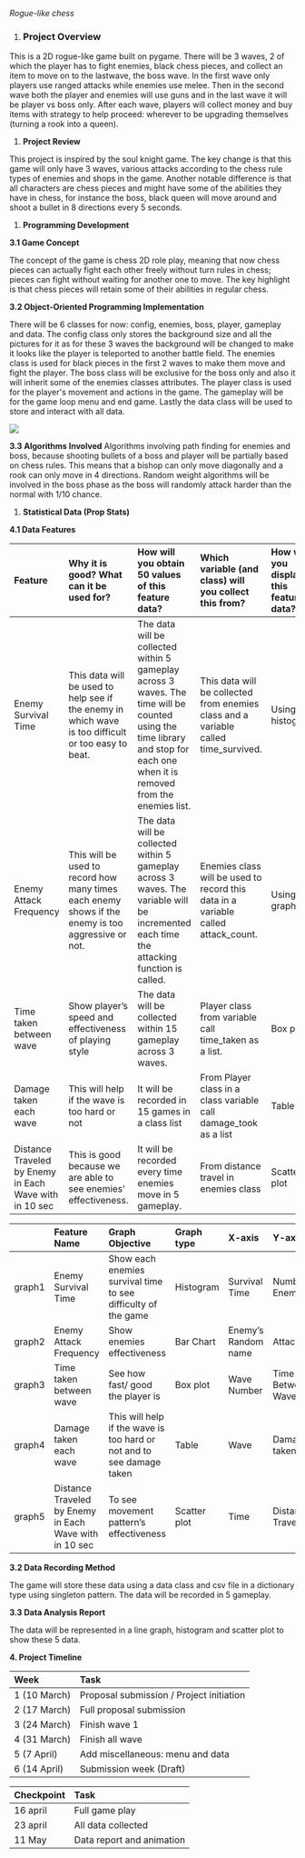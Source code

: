﻿<a name="_tegym92zswr2"></a>*Rogue-like chess*

1. ### <a name="_amckximd7rbz"></a>**Project Overview**
This is a 2D rogue-like game built on pygame. There will be 3 waves, 2 of which the player has to fight enemies, black chess pieces, and collect an item to move on to the lastwave, the boss wave. In the first wave only players use ranged attacks while enemies use melee. Then in the second wave both the player and enemies will use guns and in the last wave it will be player vs boss only. After each wave, players will collect money and buy items with strategy to help proceed: wherever to be upgrading themselves (turning a rook into a queen).

1. **Project Review**

This project is inspired by the soul knight game. The key change is that this game will only have 3 waves, various attacks according to the chess rule types of enemies and shops in the game. Another notable difference is that all characters are chess pieces and might have some of the abilities they have in chess, for instance the boss, black queen will move around and shoot a bullet in 8 directions every 5 seconds. 

1. **Programming Development**

**3.1 Game Concept**

The concept of the game is chess 2D role play, meaning that now chess pieces can actually fight each other freely without turn rules in chess; pieces can fight without waiting for another one to move. The key highlight is that chess pieces will retain some of their abilities in regular chess.

**3.2  Object-Oriented Programming Implementation**

There will be 6 classes for now: config, enemies, boss, player, gameplay and data. The config class only stores the background size and all the pictures for it as for these 3 waves the background will be changed to make it looks like the player is teleported to another battle field. The enemies class is used for black pieces in the first 2 waves to make them move and fight the player. The boss class will be exclusive for the boss only and also it will inherit some of the enemies classes attributes. The player class is used for the player's movement and actions in the game. The gameplay will be for the game loop menu and end game. Lastly the data class will be used to store and interact with all data.


![](Aspose.Words.94bbdc72-9b33-4fee-825a-95e6e74c0738.001.png)

**3.3 Algorithms Involved**
Algorithms involving path finding for enemies and boss, because shooting bullets of a boss and player will be partially based on chess rules. This means that a bishop can only move diagonally and a rook can only move in 4 directions. Random weight algorithms will be involved in the boss phase as the boss will randomly attack harder than the normal with 1/10 chance.

1. **Statistical Data (Prop Stats)**

**4.1 Data Features**

|Feature|Why it is good? What can it be used for?|How will you obtain 50 values of this feature data?|Which variable (and class) will you collect this from?|How will you display this feature data?|
| :- | :- | :- | :- | :- |
|Enemy Survival Time|This data will be used to help see if the enemy in which wave is too difficult or too easy to beat.|The data will be  collected within 5 gameplay across 3 waves. The time will be counted using the time library and stop for each one when it is removed from the enemies list.|This data will be collected from enemies class and a variable called time\_survived.|Using histogram|
|Enemy Attack Frequency|This will be used to record how many times each enemy shows if the enemy is too aggressive or not.|The data will be  collected within 5 gameplay across 3 waves. The variable will be incremented each time the attacking function is called.|Enemies class will be used to record this data in a variable called attack\_count.|Using bar graph|
|Time taken between wave|Show player’s speed and effectiveness of playing style|The data will be  collected within 15 gameplay across 3 waves.|Player class from variable call time\_taken as a list.|Box plot|
|Damage taken each wave|This will help if the wave is too hard or not|It will be recorded in 15 games in a class list |From Player class in a class variable call damage\_took as a list|Table|
|Distance Traveled by Enemy in Each Wave with in 10 sec|This is good because we are able to see enemies' effectiveness.|It will be recorded every time enemies move in 5 gameplay.|From distance travel in enemies class|Scatter plot|

||Feature Name|Graph Objective|Graph type|X-axis|Y-axis|
| :- | :- | :- | :- | :- | :- |
|graph1|Enemy Survival Time|Show each enemies survival time to see difficulty of the game|Histogram|Survival Time|Number of Enemies|
|graph2|Enemy Attack Frequency|Show enemies effectiveness|Bar Chart|Enemy’s Random name|Attack\_count|
|graph3|Time taken between wave|See how fast/ good the player is|Box plot|Wave Number|Time Between Waves|
|graph4|Damage taken each wave|This will help if the wave is too hard or not and to see damage taken|Table|Wave|Damage taken |
|graph5|Distance Traveled by Enemy in Each Wave with in 10 sec|To see movement pattern’s effectiveness|Scatter plot|Time|Distance Traveled|


**3.2 Data Recording Method**

The game will store these data using a data class and csv file in a dictionary type using singleton pattern. The data will be recorded in 5 gameplay. 

**3.3 Data Analysis Report**

The data will be represented in a line graph, histogram and scatter plot to show these 5 data. 

**4. Project Timeline**

|**Week**|**Task**|
| :- | :- |
|1 (10 March)|Proposal submission / Project initiation|
|2 (17 March)|Full proposal submission|
|3 (24 March)|Finish wave 1|
|4 (31 March)|Finish all wave|
|5 (7 April)|Add miscellaneous: menu and data|
|6 (14 April)|Submission week (Draft)|



|Checkpoint|Task|
| :- | :- |
|16 april|Full game play|
|23 april|All data collected|
|11 May|Data report and animation|
